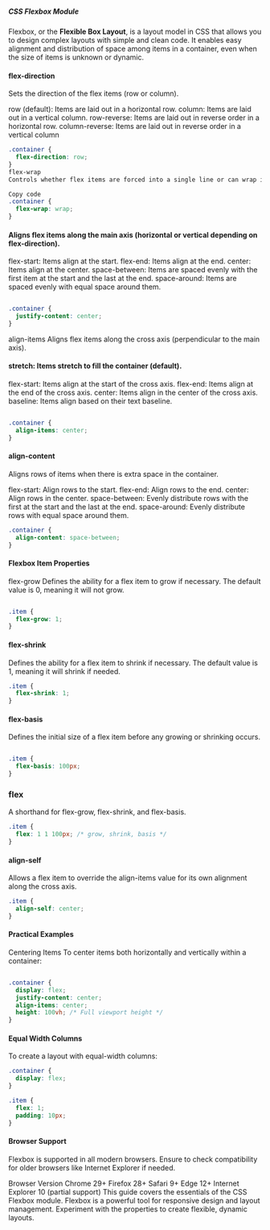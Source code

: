 ##### CSS Flexbox Module

Flexbox, or the **Flexible Box Layout**, is a layout model in CSS that allows you to design complex layouts with simple and clean code. It enables easy alignment and distribution of space among items in a container, even when the size of items is unknown or dynamic.


#### flex-direction
Sets the direction of the flex items (row or column).

row (default): Items are laid out in a horizontal row.
column: Items are laid out in a vertical column.
row-reverse: Items are laid out in reverse order in a horizontal row.
column-reverse: Items are laid out in reverse order in a vertical column

```css
.container {
  flex-direction: row;
}
flex-wrap
Controls whether flex items are forced into a single line or can wrap into multiple lines.
```
```css
Copy code
.container {
  flex-wrap: wrap;
}
```

#### Aligns flex items along the main axis (horizontal or vertical depending on flex-direction).

flex-start: Items align at the start.
flex-end: Items align at the end.
center: Items align at the center.
space-between: Items are spaced evenly with the first item at the start and the last at the end.
space-around: Items are spaced evenly with equal space around them.
```css

.container {
  justify-content: center;
}
```
align-items
Aligns flex items along the cross axis (perpendicular to the main axis).

#### stretch: Items stretch to fill the container (default).
flex-start: Items align at the start of the cross axis.
flex-end: Items align at the end of the cross axis.
center: Items align in the center of the cross axis.
baseline: Items align based on their text baseline.
```css

.container {
  align-items: center;
}
```
#### align-content
Aligns rows of items when there is extra space in the container.

flex-start: Align rows to the start.
flex-end: Align rows to the end.
center: Align rows in the center.
space-between: Evenly distribute rows with the first at the start and the last at the end.
space-around: Evenly distribute rows with equal space around them.
```css
.container {
  align-content: space-between;
}
```
#### Flexbox Item Properties
flex-grow
Defines the ability for a flex item to grow if necessary. The default value is 0, meaning it will not grow.

```css

.item {
  flex-grow: 1;
}
```
#### flex-shrink
Defines the ability for a flex item to shrink if necessary. The default value is 1, meaning it will shrink if needed.

```css
.item {
  flex-shrink: 1;
}
```
#### flex-basis
Defines the initial size of a flex item before any growing or shrinking occurs.

```css

.item {
  flex-basis: 100px;
}
```
### flex
A shorthand for flex-grow, flex-shrink, and flex-basis.

```css
.item {
  flex: 1 1 100px; /* grow, shrink, basis */
}
```
#### align-self
Allows a flex item to override the align-items value for its own alignment along the cross axis.

```css
.item {
  align-self: center;
}
```
#### Practical Examples
Centering Items
To center items both horizontally and vertically within a container:

```css

.container {
  display: flex;
  justify-content: center;
  align-items: center;
  height: 100vh; /* Full viewport height */
}
```
#### Equal Width Columns
To create a layout with equal-width columns:

```css
.container {
  display: flex;
}

.item {
  flex: 1;
  padding: 10px;
}
```
#### Browser Support
Flexbox is supported in all modern browsers. Ensure to check compatibility for older browsers like Internet Explorer if needed.

Browser	Version
Chrome	29+
Firefox	28+
Safari	9+
Edge	12+
Internet Explorer	10 (partial support)
This guide covers the essentials of the CSS Flexbox module. Flexbox is a powerful tool for responsive design and layout management. Experiment with the properties to create flexible, dynamic layouts.
